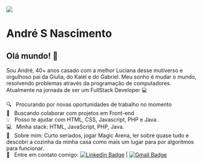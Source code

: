 <img width="auto" src="https://cdn.discordapp.com/attachments/694609874197151754/813851700011335730/NLW04_pack_divulgacao_-_Github.png">

# André S Nascimento

## Olá mundo! 👋
Sou André, 40+ anos casado com a melhor Luciana desse mutiverso e orgulhoso pai da Giulia, do Kalel e do Gabriel.
Meu sonho é mudar o mundo, resolvendo problemas através da programação de computadores.
Atualmente na jornada de ser um FullStack Developer :computer:

 :mag:  &nbsp; Procurando por novas oportunidades de trabalho no momento
 <br/> :purple_heart: &nbsp; Buscando colaborar com projetos em Front-end
 <br/> :bulb: &nbsp; Posso te ajudar com HTML, CSS, Javascript, PHP e Java.
 <br/> :computer: &nbsp; Minha stack: HTML, JavaScript, PHP, Java.
 <br/> 💬  &nbsp; Sobre mim: Curto seriados, jogar Magic Arena, ler sobre quase tudo e descobri a cozinha da minha casa como mais um lugar para por algoritmos para funcionar.
 <br/> :email: &nbsp; Entre em contato comigo: [![Linkedin Badge](https://img.shields.io/badge/-AndreNascimentoblue?style=flat-square&logo=Linkedin&logoColor=white&link=https://www.linkedin.com/in/andresoaresnascimento/)](https://www.linkedin.com/in/andresoaresnascimento/) 
| 
[![Gmail Badge](https://img.shields.io/badge/-andresoaresnascimento@gmail.com-c14438?style=flat-square&logo=Gmail&logoColor=white&link=mailto:andresoaresnascimento@gmail.com)](mailto:andresoaresnascimento@gmail.com)
